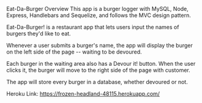 Eat-Da-Burger
Overview 
This app is a burger logger with MySQL, Node, Express, Handlebars and Sequelize, and follows the MVC design pattern.

Eat-Da-Burger! is a restaurant app that lets users input the names of burgers they'd like to eat.

Whenever a user submits a burger's name, the app will display the burger on the left side of the page -- waiting to be devoured.

Each burger in the waiting area also has a Devour it! button. When the user clicks it, the burger will move to the right side of the page with customer.

The app will store every burger in a database, whether devoured or not.

Heroku Link:
https://frozen-headland-48115.herokuapp.com/


